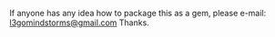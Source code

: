If anyone has any idea how to package this as a gem, please e-mail: l3gomindstorms@gmail.com
Thanks.
